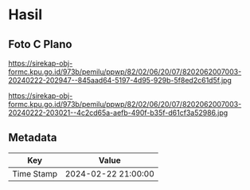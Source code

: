 # Hasil

## Foto C Plano

https://sirekap-obj-formc.kpu.go.id/973b/pemilu/ppwp/82/02/06/20/07/8202062007003-20240222-202947--845aad64-5197-4d95-929b-5f8ed2c61d5f.jpg

https://sirekap-obj-formc.kpu.go.id/973b/pemilu/ppwp/82/02/06/20/07/8202062007003-20240222-203021--4c2cd65a-aefb-490f-b35f-d61cf3a52986.jpg


## Metadata

| Key        | Value               |
| ---------- | ------------------- |
| Time Stamp | 2024-02-22 21:00:00 |




